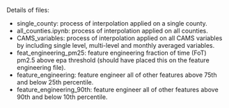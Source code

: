 Details of files:

- single_county: process of interpolation applied on a single county.
- all_counties.ipynb: process of interpolation applied on all counties.
- CAMS_variables: process of interpolation applied on all CAMS variables by including single level, multi-level and monthly averaged variables.
- feat_engineering_pm25: feature engineering fraction of time (FoT) pm2.5 above epa threshold (should have placed this on the feature engineering file).
- feature_engineering: feature engineer all of other features above 75th and below 25th percentile.
- feature_engineering_90th: feature engineer all of other features above 90th and below 10th percentile.